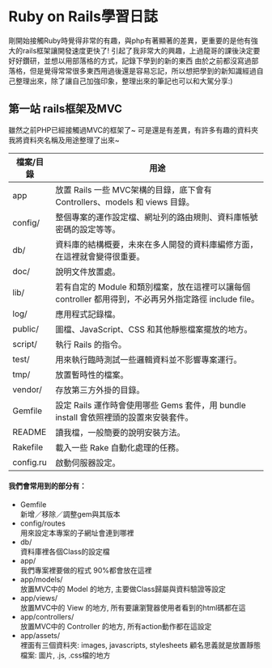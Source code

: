 # Ruby on Rails學習日誌 
剛開始接觸Ruby時覺得非常的有趣，與php有著顯著的差異，更重要的是他有強大的rails框架讓開發速度更快了!
引起了我非常大的興趣，上過龍哥的課後決定要好好鑽研，並想以用部落格的方式，記錄下學到的新的東西
由於之前都沒寫過部落格，但是覺得常常很多東西用過後還是容易忘記，所以想把學到的新知識經過自己整理出來，除了讓自己加強印象，整理出來的筆記也可以和大駕分享:)


## 第一站 rails框架及MVC
雖然之前PHP已經接觸過MVC的框架了~
可是還是有差異，有許多有趣的資料夾
我將資料夾名稱及用途整理了出來~

檔案/目錄 | 用途
-|-
app|放置 Rails 一些 MVC架構的目錄，底下會有 Controllers、models 和 views 目錄。
config/	|整個專案的運作設定檔、網址列的路由規則、資料庫帳號密碼的設定等等。
db/	|資料庫的結構概要，未來在多人開發的資料庫編修方面，在這裡就會變得很重要。
doc/	|說明文件放置處。
lib/	|若有自定的 Module 和類別檔案，放在這裡可以讓每個 controller 都用得到，不必再另外指定路徑 include file。
log/	|應用程式記錄檔。
public/	|圖檔、JavaScript、CSS 和其他靜態檔案擺放的地方。
script/	|執行 Rails 的指令。
test/	|用來執行臨時測試一些邏輯資料並不影響專案運行。
tmp/	|放置暫時性的檔案。
vendor/	|存放第三方外掛的目錄。
Gemfile	|設定 Rails 運作時會使用哪些 Gems 套件，用 bundle install 會依照裡頭的設置來安裝套件。
README	|讀我檔，一般簡要的說明安裝方法。
Rakefile	|載入一些 Rake 自動化處理的任務。
config.ru	|啟動伺服器設定。

#### 我們會常用到的部分有：
* Gemfile      
新增／移除／調整gem與其版本
* config/routes      
用來設定本專案的子網址會連到哪裡
* db/      
資料庫裡各個Class的設定檔
* app/      
我們專案裡要做的程式 90%都會放在這裡
* app/models/      
放置MVC中的 Model 的地方, 主要做Class歸屬與資料驗證等設定
* app/views/      
放置MVC中的 View 的地方, 所有要讓瀏覽器使用者看到的html碼都在這
* app/controllers/      
放置MVC中的 Controller 的地方, 所有action動作都在這設定
* app/assets/      
裡面有三個資料夾: images, javascripts, stylesheets
顧名思義就是放置靜態檔案: 圖片, .js, .css檔的地方
